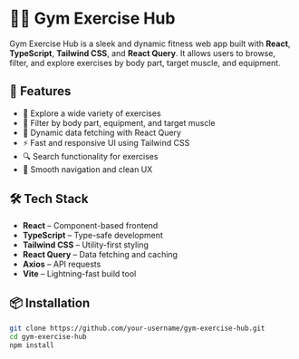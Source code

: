 # 🏋️‍♂️ Gym Exercise Hub

Gym Exercise Hub is a sleek and dynamic fitness web app built with **React**, **TypeScript**, **Tailwind CSS**, and **React Query**. It allows users to browse, filter, and explore exercises by body part, target muscle, and equipment.

## 🚀 Features

- 💪 Explore a wide variety of exercises
- 🎯 Filter by body part, equipment, and target muscle
- 🔄 Dynamic data fetching with React Query
- ⚡ Fast and responsive UI using Tailwind CSS
- 🔍 Search functionality for exercises
- 🧭 Smooth navigation and clean UX

## 🛠️ Tech Stack

- **React** – Component-based frontend
- **TypeScript** – Type-safe development
- **Tailwind CSS** – Utility-first styling
- **React Query** – Data fetching and caching
- **Axios** – API requests
- **Vite** – Lightning-fast build tool

## 📦 Installation

```bash
git clone https://github.com/your-username/gym-exercise-hub.git
cd gym-exercise-hub
npm install
